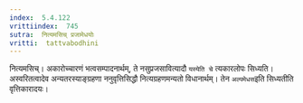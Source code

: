 ```yaml
---
index:  5.4.122
vrittiindex:  745
sutra:  नित्यमसिच् प्रजामेधयोः
vritti:  tattvabodhini 
---
```


नित्यमसिच्। अकारोच्चारणं भत्वसम्पादनार्थम्, ते नसुप्रजसावित्यादौ `यस्येति चे` त्यकारलोपः सिध्यति। अस्वरितत्वादेव अन्यतरस्याङ्ग्रहणा ननुवृत्तिसिद्धौ नित्यग्रहणमन्यतो विधानार्थम्। तेन `अल्पमेधस`इति सिध्यतीति वृत्तिकारादयः।

